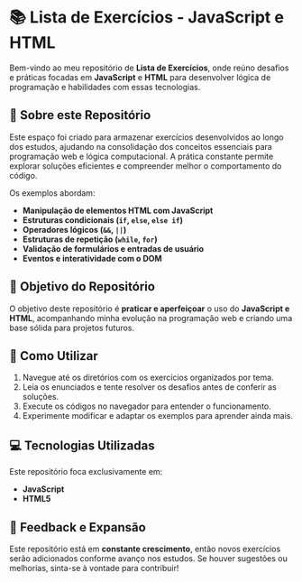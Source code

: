 # 📚 Lista de Exercícios - JavaScript e HTML

Bem-vindo ao meu repositório de **Lista de Exercícios**, onde reúno desafios e práticas focadas em **JavaScript** e **HTML** para desenvolver lógica de programação e habilidades com essas tecnologias.

## 📌 Sobre este Repositório

Este espaço foi criado para armazenar exercícios desenvolvidos ao longo dos estudos, ajudando na consolidação dos conceitos essenciais para programação web e lógica computacional. A prática constante permite explorar soluções eficientes e compreender melhor o comportamento do código.

Os exemplos abordam:
- **Manipulação de elementos HTML com JavaScript**
- **Estruturas condicionais (`if`, `else`, `else if`)**
- **Operadores lógicos (`&&`, `||`)**
- **Estruturas de repetição (`while`, `for`)**
- **Validação de formulários e entradas de usuário**
- **Eventos e interatividade com o DOM**

## 🚀 Objetivo do Repositório

O objetivo deste repositório é **praticar e aperfeiçoar** o uso do **JavaScript e HTML**, acompanhando minha evolução na programação web e criando uma base sólida para projetos futuros.

## 🎯 Como Utilizar

1. Navegue até os diretórios com os exercícios organizados por tema.
2. Leia os enunciados e tente resolver os desafios antes de conferir as soluções.
3. Execute os códigos no navegador para entender o funcionamento.
4. Experimente modificar e adaptar os exemplos para aprender ainda mais.

## 💻 Tecnologias Utilizadas

Este repositório foca exclusivamente em:
- **JavaScript**
- **HTML5**

## 🤝 Feedback e Expansão

Este repositório está em **constante crescimento**, então novos exercícios serão adicionados conforme avanço nos estudos. Se houver sugestões ou melhorias, sinta-se à vontade para contribuir!